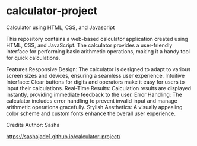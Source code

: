 # calculator-project
Calculator using HTML, CSS, and Javascript 

This repository contains a web-based calculator application created using HTML, CSS, and JavaScript. 
The calculator provides a user-friendly interface for performing basic arithmetic operations, 
making it a handy tool for quick calculations.

Features
Responsive Design: The calculator is designed to adapt to various screen sizes and devices, ensuring a seamless user experience.
Intuitive Interface: Clear buttons for digits and operators make it easy for users to input their calculations.
Real-Time Results: Calculation results are displayed instantly, providing immediate feedback to the user.
Error Handling: The calculator includes error handling to prevent invalid input and manage arithmetic operations gracefully.
Stylish Aesthetics: A visually appealing color scheme and custom fonts enhance the overall user experience.


Credits
Author: Sasha 

https://sashajade1.github.io/calculator-project/
